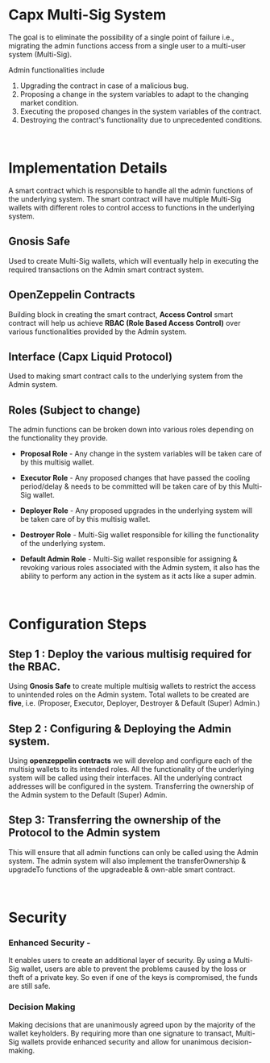<b>Capx Multi-Sig System </b>
====================================
The goal is to eliminate the possibility of a single point of failure i.e., migrating the admin functions access from a single user to a multi-user system (Multi-Sig).

Admin functionalities include

1. Upgrading the contract in case of a malicious bug.
2. Proposing a change in the system variables to adapt to the changing market condition.
3. Executing the proposed changes in the system variables of the contract.
4. Destroying the contract's functionality due to unprecedented conditions.

<br>

<b>Implementation Details</b>
===
A smart contract which is responsible to handle all the admin functions of the underlying system. The smart contract will have multiple Multi-Sig wallets with different roles to control access to functions in the underlying system.


## **Gnosis Safe**

Used to create Multi-Sig wallets, which will eventually help in executing the required transactions on the Admin smart contract system.

## **OpenZeppelin Contracts**

Building block in creating the smart contract, **Access Control** smart contract will help us achieve **RBAC (Role Based Access Control)** over various functionalities provided by the Admin system.

## **Interface (Capx Liquid Protocol)**

Used to making smart contract calls to the underlying system from the Admin system.

## **Roles (Subject to change)**

The admin functions can be broken down into various roles depending on the functionality they provide.

- **Proposal Role** - Any change in the system variables will be taken care of by this multisig wallet.

- **Executor Role** - Any proposed changes that have passed the cooling period/delay & needs to be committed will be taken care of by this Multi-Sig wallet.

- **Deployer Role** - Any proposed upgrades in the underlying system will be taken care of by this multisig wallet.

- **Destroyer Role** - Multi-Sig wallet responsible for killing the functionality of the underlying system.

- **Default Admin Role** - Multi-Sig wallet responsible for assigning & revoking various roles associated with the Admin system, it also has the ability to perform any action in the system as it acts like a super admin.

<br>

<b>Configuration Steps</b>
===========================

Step 1 : Deploy the various multisig required for the RBAC.
------------------------
Using **Gnosis Safe** to create multiple multisig wallets to restrict the access to unintended roles on the Admin system. Total wallets to be created are **five**, i.e. (Proposer, Executor, Deployer, Destroyer & Default (Super) Admin.)

Step 2 : Configuring & Deploying the Admin system.
------

Using **openzeppelin contracts** we will develop and configure each of the multisig wallets to its intended roles. All the functionality of the underlying system will be called using their interfaces. All the underlying contract addresses will be configured in the system. Transferring the ownership of the Admin system to the Default (Super) Admin.

Step 3: Transferring the ownership of the Protocol to the Admin system
-------

This will ensure that all admin functions can only be called using the Admin system. The admin system will also implement the transferOwnership & upgradeTo functions of the upgradeable & own-able smart contract.

<br>

<b>Security</b>
=======
### **Enhanced Security** -

It enables users to create an additional layer of security. By using a Multi-Sig wallet, users are able to prevent the problems caused by the loss or theft of a private key. So even if one of the keys is compromised, the funds are still safe.

### **Decision Making**

Making decisions that are unanimously agreed upon by the majority of the wallet keyholders. By requiring more than one signature to transact, Multi-Sig wallets provide enhanced security and allow for unanimous decision-making.
